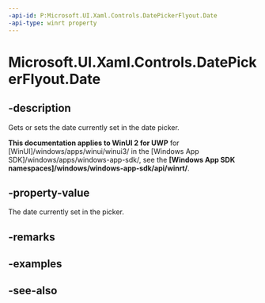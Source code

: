 ```yaml
---
-api-id: P:Microsoft.UI.Xaml.Controls.DatePickerFlyout.Date
-api-type: winrt property
---
```


<!-- Property syntax
public Windows.Foundation.DateTime Date { get;  set; }
-->

# Microsoft.UI.Xaml.Controls.DatePickerFlyout.Date

## -description
Gets or sets the date currently set in the date picker.

**This documentation applies to WinUI 2 for UWP** for [WinUI]/windows/apps/winui/winui3/ in the [Windows App SDK]/windows/apps/windows-app-sdk/, see the **[Windows App SDK namespaces]/windows/windows-app-sdk/api/winrt/**.

## -property-value
The date currently set in the picker.

## -remarks

## -examples

## -see-also
